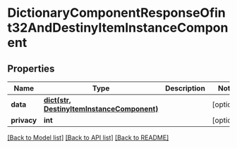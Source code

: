 # DictionaryComponentResponseOfint32AndDestinyItemInstanceComponent

## Properties
Name | Type | Description | Notes
------------ | ------------- | ------------- | -------------
**data** | [**dict(str, DestinyItemInstanceComponent)**](DestinyItemInstanceComponent.md) |  | [optional] 
**privacy** | **int** |  | [optional] 

[[Back to Model list]](../README.md#documentation-for-models) [[Back to API list]](../README.md#documentation-for-api-endpoints) [[Back to README]](../README.md)


